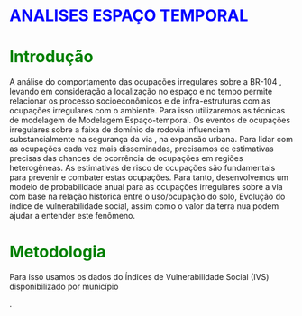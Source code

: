 # <font color='blue'>ANALISES ESPAÇO TEMPORAL</font>

# <font color='Green'> Introdução</font>

A análise do comportamento das  ocupações irregulares sobre a BR-104 , levando em consideração a localização no espaço e no tempo permite relacionar os processo  socioeconômicos e de infra-estruturas com as ocupações irregulares com o ambiente.
	Para isso utilizaremos as técnicas de modelagem de Modelagem Espaço-temporal.
	Os eventos de ocupações irregulares sobre a faixa de domínio de rodovia influenciam substancialmente na segurança da via , na expansão urbana. Para lidar com as ocupações cada vez mais disseminadas, precisamos de estimativas precisas das chances de ocorrência de ocupações em  regiões  heterogêneas.
	As estimativas de risco de ocupações  são fundamentais para prevenir e combater estas ocupações. Para tanto, desenvolvemos um modelo de probabilidade anual para as ocupações  irregulares sobre a via com base na relação histórica entre  o uso/ocupação do solo, Evolução do índice de vulnerabilidade social, assim como o valor da terra nua podem ajudar a entender este fenômeno. 
	
# <font color='Green'> Metodologia </font>

Para isso usamos os dados do Índices de Vulnerabilidade Social (IVS) disponibilizado por município  

.
	 



<!--stackedit_data:
eyJoaXN0b3J5IjpbODAyMDQxMzczLDExMzE1NTk1MDEsLTIxMj
EyOTA3OTJdfQ==
-->